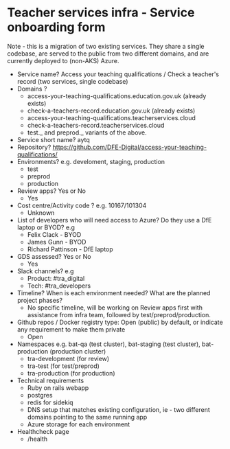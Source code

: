 # Teacher services infra - Service onboarding form

Note - this is a migration of two existing services. They share a single codebase, are served to the public from
two different domains, and are currently deployed to (non-AKS) Azure.

- Service name? Access your teaching qualifications / Check a teacher's record (two services, single codebase)
- Domains ?
  - access-your-teaching-qualifications.education.gov.uk (already exists)
  - check-a-teachers-record.education.gov.uk (already exists)
  - access-your-teaching-qualifications.teacherservices.cloud
  - check-a-teachers-record.teacherservices.cloud
  - test._ and preprod._ variants of the above.
- Service short name? aytq
- Repository? https://github.com/DFE-Digital/access-your-teaching-qualifications/
- Environments? e.g. develoment, staging, production
  - test
  - preprod
  - production
- Review apps? Yes or No
  - Yes
- Cost centre/Activity code ? e.g. 10167/101304
  - Unknown
- List of developers who will need access to Azure? Do they use a DfE laptop or BYOD? e.g
  - Felix Clack - BYOD
  - James Gunn - BYOD
  - Richard Pattinson - DfE laptop
- GDS assessed? Yes or No
  - Yes
- Slack channels? e.g
  - Product: #tra_digital
  - Tech: #tra_developers
- Timeline? When is each environment needed? What are the planned project phases?
  - No specific timeline, will be working on Review apps first with assistance from infra team, followed by test/preprod/production.
- Github repos / Docker registry type: Open (public) by default, or indicate any requirement to make them private
  - Open
- Namespaces e.g. bat-qa (test cluster), bat-staging (test cluster), bat-production (production cluster)
  - tra-development (for review)
  - tra-test (for test/preprod)
  - tra-production (for production)
- Technical requirements
  - Ruby on rails webapp
  - postgres
  - redis for sidekiq
  - DNS setup that matches existing configuration, ie - two different domains pointing to the same running app
  - Azure storage for each environment
- Healthcheck page
  - /health
